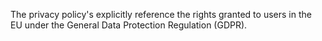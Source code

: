 The privacy policy's explicitly reference the rights granted to users in the EU under the General Data Protection Regulation (GDPR).